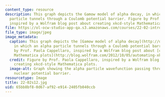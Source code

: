 ```yaml
---
content_type: resource
description: This graph depicts the Gamow model of alpha decay, in which an alpha
  particle tunnels through a Coulomb potential barrier. Figure by Prof. Paola Cappellaro,
  inspired by a Wolfram blog post about creating xkcd-style Mathematica plots.
file: https://ol-ocw-studio-app-qa.s3.amazonaws.com/courses/22-02-introduction-to-applied-nuclear-physics-spring-2012/65bb8bf80d67af92e9142405fb040ccb_22-02s12.jpg
file_type: image/jpeg
image_metadata:
  caption: This graph depicts the [Gamow model of alpha decay](http://demonstrations.wolfram.com/GamowModelForAlphaDecayTheGeigerNuttallLaw/),
    in which an alpha particle tunnels through a Coulomb potential barrier. (Figure
    by Prof. Paola Cappellaro, inspired by a Wolfram blog post about [creating xkcd-style
    Mathematica plots](http://blog.wolfram.com/2012/10/05/automating-xkcd-diagrams-transforming-serious-to-funny/).)
  credit: Figure by Prof. Paola Cappellaro, inspired by a Wolfram blog post about
    creating xkcd-style Mathematica plots.
  image-alt: Graph showing the alpha particle wavefunction passing through a large
    nuclear potential barrier.
resourcetype: Image
title: 22-02s12.jpg
uid: 65bb8bf8-0d67-af92-e914-2405fb040ccb
---
```

